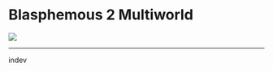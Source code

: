 # Blasphemous 2 Multiworld

<img src="https://img.shields.io/github/downloads/BrandenEK/BlasII.Randomizer.Multiworld/total?color=872124&style=for-the-badge">

---

indev
